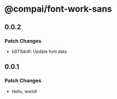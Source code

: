 # @compai/font-work-sans

## 0.0.2

### Patch Changes

- b971bb4f: Update font data

## 0.0.1

### Patch Changes

- Hello, world!
